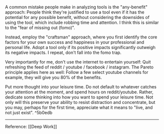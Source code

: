 A common mistake people make in analyzing tools is the "any-benefit" approach: People think they're justified to use a tool even if it has the potential for any possible benefit, without considering the downsides of using the tool, which include robbing time and attention. I think this is similar to the "fear of missing out (fomo)".

Instead, employ the "craftsman" approach, where you first identify the core factors for your own success and happiness in your professional and personal life. Adopt a tool only if its positive impacts significantly outweigh its negative impacts.  I repeat, don't fall into the fomo trap.

Very importantly for me, don't use the internet to entertain yourself: Quit refreshing the feed of reddit / youtube / facebook / instagram. The Pareto principle applies here as well: Follow a few select youtube channels for example, they will give you 80% of the benefits.

Put more thought into your leisure time. Do not default to whatever catches your attention at the moment, and spend hours on reddit/youtube. Rather, dedicate some thinking into how you want to spend your leisure time. Not only will this preserve your ability to resist distraction and concentrate, but you may, perhaps for the first time, appreciate what it means to "live, and not just exist". ^5b0edb

---

Reference: [[Deep Work]]